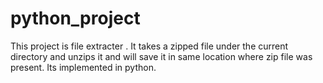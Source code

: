 # python_project
This project is file extracter . It takes a zipped file under the current directory and unzips it and will save it in same location where zip file was present.
Its implemented in python.
